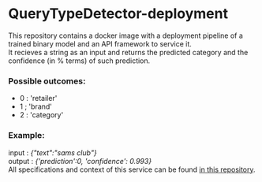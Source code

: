 # QueryTypeDetector-deployment
This repository contains a docker image with a deployment pipeline of a trained binary model and an API framework to service it.<br>
It recieves a string as an input and returns the predicted category and the confidence (in % terms) of such prediction.<br>
### Possible outcomes: 
 - 0 : 'retailer'
 - 1 ; 'brand'
 - 2 : 'category'

### Example:
input : <i>{"text":"sams club"}</i><br>
output : <i>{'prediction':0, 'confidence': 0.993}</i>
<br>
All specifications and context of this service can be found <a href="https://github.com/federico2001/QueryTypeDetector/tree/main">in this repository</a>.

